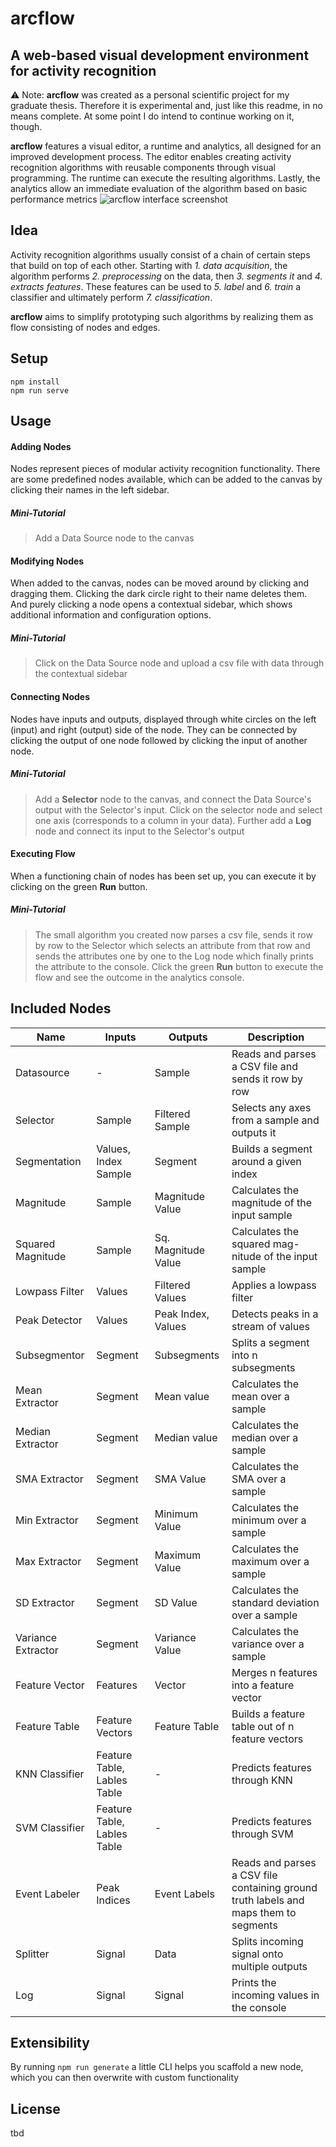 # arcflow
## A web-based visual development environment for activity recognition

⚠️ Note: **arcflow** was created as a personal scientific project for my graduate thesis. Therefore it is experimental and, just like this readme, in no means complete. At some point I do intend to continue working on it, though.

**arcflow** features a visual editor, a runtime and analytics, all designed for an improved development process. The editor enables creating activity recognition algorithms with reusable components through visual programming. The runtime can execute the resulting algorithms. Lastly, the analytics allow an immediate evaluation of the algorithm based on basic performance metrics
![arcflow interface screenshot](https://i.imgur.com/usfRqEO.png)

## Idea
Activity recognition algorithms usually consist of a chain of certain steps that build on top of each other. Starting with *1. data acquisition*, the algorithm performs *2. preprocessing* on the data, then *3. segments it* and *4. extracts features*. These features can be used to *5. label* and *6. train* a classifier and ultimately perform *7. classification*.

**arcflow** aims to simplify prototyping such algorithms by realizing them as flow consisting of nodes and edges.

## Setup
```
npm install
npm run serve
```

## Usage
#### Adding Nodes
Nodes represent pieces of modular activity recognition functionality. There are some predefined nodes available, which can be added to the canvas by clicking their names in the left sidebar.
##### Mini-Tutorial
>Add a Data Source node to the canvas

#### Modifying Nodes
When added to the canvas, nodes can be moved around by clicking and dragging them. Clicking the dark circle right to their name deletes them. And purely clicking a node opens a contextual sidebar, which shows additional information and configuration options.
##### Mini-Tutorial
>Click on the Data Source node and upload a csv file with data through the contextual sidebar

#### Connecting Nodes
Nodes have inputs and outputs, displayed through white circles on the left (input) and right (output) side of the node.
They can be connected by clicking the output of one node followed by clicking the input of another node.
##### Mini-Tutorial
>Add a **Selector** node to the canvas, and connect the Data Source's output with the Selector's input. Click on the selector node and select one axis (corresponds to a column in your data). Further add a **Log** node and connect its input to the Selector's output

#### Executing Flow
When a functioning chain of nodes has been set up, you can execute it by clicking on the green **Run** button.
##### Mini-Tutorial
>The small algorithm you created now parses a csv file, sends it row by row to the Selector which selects an attribute from that row and sends the attributes one by one to the Log node which finally prints the attribute to the console. Click the green **Run** button to execute the flow and see the outcome in the analytics console.

## Included Nodes
| Name														| Inputs  										| Outputs  						| Description  				|
| ------------------------------- | --------------------				| ------------------- | ------------------- |
| Datasource 											| -     											| Sample 							| Reads and parses a CSV file and sends it row by row |
| Selector 												| Sample     									| Filtered Sample 		| Selects any axes from a sample and outputs it |
| Segmentation 										| Values, Index Sample  			| Segment 						| Builds a segment around a given index |
| Magnitude 											| Sample     									| Magnitude Value 		| Calculates the magnitude of the input sample |
| Squared Magnitude 							| Sample     									| Sq. Magnitude Value | Calculates the squared mag- nitude of the input sample |
| Lowpass Filter							 		| Values     									| Filtered Values		 	| Applies a lowpass filter |
| Peak Detector 									| Values     									| Peak Index, Values 	| Detects peaks in a stream of values 
| Subsegmentor								 		| Segment     								| Subsegments 				| Splits a segment into n subsegments |
| Mean Extractor							 		| Segment     								| Mean value 					| Calculates the mean over a sample |
| Median Extractor 								| Segment     								| Median value 				| Calculates the median over a sample |
| SMA Extractor 									| Segment     								| SMA Value 					| Calculates the SMA over a sample |
| Min Extractor 									| Segment     								| Minimum Value 			| Calculates the minimum over a sample |
| Max Extractor 									| Segment											| Maximum Value 			| Calculates the maximum over a sample |
| SD Extractor 										| Segment											| SD Value 				 		| Calculates the standard deviation over a sample |
| Variance Extractor 							| Segment											| Variance Value 			| Calculates the variance over a sample |
| Feature Vector 									| Features										| Vector 							| Merges n features into a feature vector |
| Feature Table 									| Feature Vectors							| Feature Table				| Builds a feature table out of n feature vectors |
| KNN Classifier							 		| Feature Table, Lables Table | - 									| Predicts features through KNN |
| SVM Classifier 									| Feature Table, Lables Table	| -									 	| Predicts features through SVM | 
| Event Labeler								 		| Peak Indices     						| Event Labels 				| Reads and parses a CSV file containing ground truth labels and maps them to segments |
| Splitter							 					| Signal	     								| Data 			 					| Splits incoming signal onto multiple outputs |
| Log 														| Signal	     								| Signal 			 				| Prints the incoming values in the console |

## Extensibility
By running
`
npm run generate
`
a little CLI helps you scaffold a new node, which you can then overwrite with custom functionality

## License
tbd
